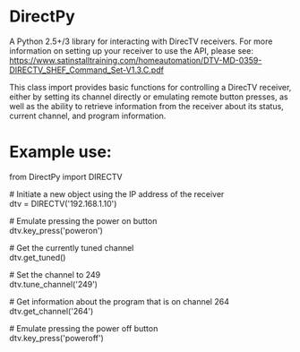 DirectPy
========

A Python 2.5+/3 library for interacting with DirecTV receivers. For more information on setting up your receiver to use the API, please see:  
https://www.satinstalltraining.com/homeautomation/DTV-MD-0359-DIRECTV_SHEF_Command_Set-V1.3.C.pdf  

This class import provides basic functions for controlling a DirecTV receiver, either by setting its
channel directly or emulating remote button presses, as well as the ability to retrieve information
from the receiver about its status, current channel, and program information.

Example use:
============
from DirectPy import DIRECTV  

\# Initiate a new object using the IP address of the receiver  
dtv = DIRECTV('192.168.1.10')  

\# Emulate pressing the power on button  
dtv.key_press('poweron')        

\# Get the currently tuned channel  
dtv.get_tuned()  

\# Set the channel to 249  
dtv.tune_channel('249')  

\# Get information about the program that is on channel 264  
dtv.get_channel('264')  

\# Emulate pressing the power off button  
dtv.key_press('poweroff')  
